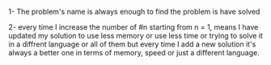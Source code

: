 1- The problem's name is always enough to find the problem is have solved

2- every time I increase the number of #n starting from n = 1,
   means I have updated my solution to use less memory or use less time or trying to solve it in a diffrent language or all of them
   but every time I add a new solution it's always a better one in terms of memory, speed or just a different language.
